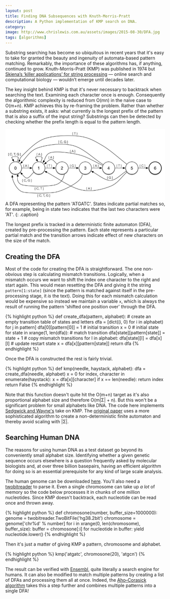 ```yaml
---
layout: post
title: Finding DNA Subsequences with Knuth-Morris-Pratt
description: A Python implementation of KMP search on DNA.
category:
image: http://www.chrislewis.com.au/assets/images/2015-08-30/DFA.jpg
tags: [algorithms]
---
```


Substring searching has become so ubiquitous in recent years that it's easy to take for granted the beauty and ingenuity of automata-based pattern matching. Remarkably, the importance of these algorithms has, if anything, continued to grow. Knuth-Morris-Pratt (KMP) was published in 1974 but [Skiena’s ‘killer applications’ for string processing](http://www.algorithm.cs.sunysb.edu/computationalbiology/pdf/lecture8.pdf) — online search and computational biology — wouldn’t emerge until decades later.

The key insight behind KMP is that it's never necessary to backtrack when searching the text. Examining each character once is enough. Consequently the algorithmic complexity is reduced from O(mn) in the naïve case to O(m+n). KMP achieves this by re-framing the problem. Rather than whether a substring exists, it asks: what currently is the longest prefix of the pattern that is also a suffix of the input string?  Substrings can then be detected by checking whether the prefix length is equal to the pattern length.

<!--break-->

![dfa representing nucleotide pattern](/assets/images/2015-08-30/DFA.jpg)
A DFA representing the pattern 'ATGATC'. States indicate partial matches so, for example, being in state two indicates that the last two characters were 'AT'.
{: .caption}

The longest prefix is tracked in a deterministic finite automaton (DFA), created by pre-processing the pattern. Each state represents a particular partial match and the transition arrows indicate effect of new characters on the size of the match.

## Creating the DFA

Most of the code for creating the DFA is straightforward. The one non-obvious step is calculating mismatch transitions. Logically, when a mismatch occurs we want to shift the index one character to the right and start again. This would mean resetting the DFA and giving it the string `pattern[1:state]` (since the pattern is matched against itself in the pre-processing stage, it *is* the text). Doing this for each mismatch calculation would be expensive so instead we maintain a variable `x`, which is always the result of running the pattern 'shifted one position over' through the DFA.

{% highlight python %}
def create_dfa(pattern, alphabet):
    # create an empty transition table of states and letters
    dfa = [dict((i, 0) for i in alphabet) for j in pattern]
    dfa[0][pattern[0]] = 1 # initial transition
    x = 0 # initial state
    for state in xrange(1, len(dfa)):
        # match transition
        dfa[state][pattern[state]] = state + 1
        # copy mismatch transitions
        for l in alphabet:
            dfa[state][l] = dfa[x][l]
        # update restart state
        x = dfa[x][pattern[state]]
    return dfa
{% endhighlight %}

Once the DFA is constructed the rest is fairly trivial.

{% highlight python %}
def kmp(needle, haystack, alphabet):
    dfa = create_dfa(needle, alphabet)
    x = 0
    for index, character in enumerate(haystack):
        x = dfa[x][character]
        if x == len(needle):
            return index
    return False
{% endhighlight %}

Note that this function doesn't quite hit the O(m+n) target as it's also proportional alphabet size and therefore O(m\|Σ\| + n). But this won't be a significant problem for small alphabets like DNA. The code here implements [Sedgwick and Wayne's](http://algs4.cs.princeton.edu/53substring/) take on KMP. The [original paper](http://www.cs.jhu.edu/~misha/ReadingSeminar/Papers/Knuth77.pdf) uses a more sophisticated algorithm to create a non-deterministic finite automaton and thereby avoid scaling with \|Σ\|.

## Searching Human DNA

The reasons for using human DNA as a test dataset go beyond its conveniently small alphabet size. Identifying whether a given genetic sequence occurs elsewhere is a question frequently asked by molecular biologists and, at over three billion basepairs, having an efficient algorithm for doing so is an essential prerequisite for any kind of large scale analysis.

The human genome can be downloaded [here](http://hgdownload-test.cse.ucsc.edu/goldenPath/hg38/bigZips). You'll also need a [twobitreader](https://pypi.python.org/pypi/twobitreader) to parse it. Even a single chromosome can take up *a lot* of memory so the code below processes it in chunks of one million nucleotides. Since KMP doesn't backtrack, each nucleotide can be read once and thrown away.

{% highlight python %}
def chromosone(number, buffer_size=1000000):
    genome = twobitreader.TwoBitFile('hg38.2bit')
    chromosome = genome['chr%d' % number]
    for i in xrange(0, len(chromosome), buffer_size):
        buffer = chromosone[:i]
        for nucleotide in buffer:
            yield nucleotide.lower()
{% endhighlight %}

Then it's just a matter of giving KMP a pattern, chromosome and alphabet.

{% highlight python %}
kmp('atgatc', chromosone(20), 'atgcn')
{% endhighlight %}

The result can be verified with [Ensembl](http://useast.ensembl.org/Homo_sapiens/Variation/Explore?r=4:61226534-61227533;v=rs34640111;vdb=variation;vf=9452422), quite literally a search engine for humans. It can also be modified to match multiple patterns by creating a list of DFAs and processing them all at once. Indeed, the [Aho–Corasick algorithm](http://cr.yp.to/bib/1975/aho.pdf) takes this a step further and combines multiple patterns into a single DFA!
